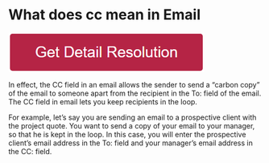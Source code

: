 # What does cc mean in Email

[![what does cc mean in email](redd.png)](https://computer-solved.com/what-does-cc-mean-in-email/)

In effect, the CC field in an email allows the sender to send a “carbon copy” of the email to someone apart from the recipient in the To: field of the email. The CC field in email lets you keep recipients in the loop.

For example, let’s say you are sending an email to a prospective client with the project quote. You want to send a copy of your email to your manager, so that he is kept in the loop. In this case, you will enter the prospective client’s email address in the To: field and your manager’s email address in the CC: field.
